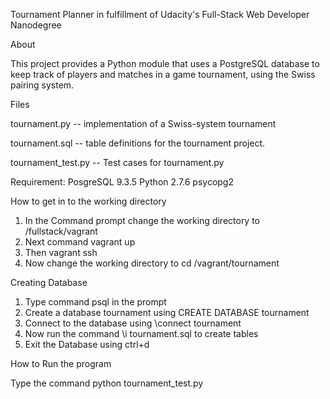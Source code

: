 
Tournament Planner in fulfillment of Udacity's Full-Stack Web Developer Nanodegree

About

This project provides a Python module that uses a PostgreSQL database to keep track
of players and matches in a game tournament, using the Swiss pairing system.


Files

tournament.py -- implementation of a Swiss-system tournament

tournament.sql -- table definitions for the tournament project.

tournament_test.py -- Test cases for tournament.py

Requirement:
PosgreSQL 9.3.5
Python 2.7.6
psycopg2



How to get in to the working directory

1. In the Command prompt change the working directory to /fullstack/vagrant
2. Next command vagrant up 
3. Then vagrant ssh
4. Now change the working directory to cd /vagrant/tournament


Creating Database

1. Type command psql in the prompt
2. Create a database tournament using CREATE DATABASE tournament
3. Connect to the database using \connect tournament
4. Now run the command \i tournament.sql to create tables
2. Exit the Database using ctrl+d


How to Run the program

Type the command python tournament_test.py




